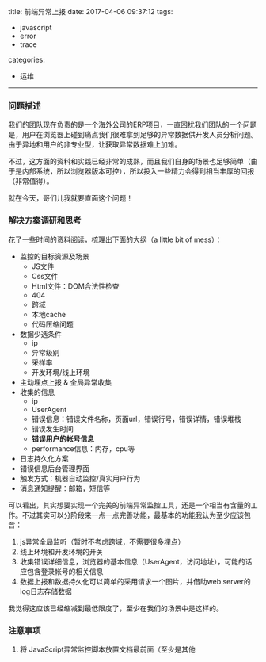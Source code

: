 title: 前端异常上报
date: 2017-04-06 09:37:12
tags:
- javascript
- error
- trace

categories:
- 运维
---

### 问题描述

我们的团队现在负责的是一个海外公司的ERP项目，一直困扰我们团队的一个问题是，用户在浏览器上碰到痛点我们很难拿到足够的异常数据供开发人员分析问题。由于异地和用户的非专业型，让获取异常数据难上加难。

不过，这方面的资料和实践已经非常的成熟，而且我们自身的场景也足够简单（由于是内部系统，所以浏览器版本可控），所以投入一些精力会得到相当丰厚的回报（非常值得）。

就在今天，哥们儿我就要直面这个问题！


### 解决方案调研和思考

花了一些时间的资料阅读，梳理出下面的大纲（a little bit of mess）：

- 监控的目标资源及场景
	- JS文件
	- Css文件
	- Html文件：DOM合法性检查
	- 404
	- 跨域
  - 本地cache
  - 代码压缩问题
- 数据少选条件
	- ip
	- 异常级别
	- 采样率
	- 开发环境/线上环境
- 主动埋点上报 & 全局异常收集
- 收集的信息
	- ip
	- UserAgent
	- 错误信息：错误文件名称，页面url，错误行号，错误详情，错误堆栈
	- 错误发生时间
	- **错误用户的帐号信息**
	- performance信息：内存，cpu等
- 日志持久化方案
- 错误信息后台管理界面
- 触发方式：机器自动监控/真实用户行为
- 消息通知提醒：邮箱，短信等

可以看出，其实想要实现一个完美的前端异常监控工具，还是一个相当有含量的工作。不过其实可以分阶段来一点一点完善功能，最基本的功能我认为至少应该包含：

1. js异常全局监听（暂时不考虑跨域，不需要很多埋点）
2. 线上环境和开发环境的开关
3. 收集错误详细信息，浏览器的基本信息（UserAgent，访问地址），可能的话应包含登录帐号的相关信息
4. 数据上报和数据持久化可以简单的采用请求一个图片，并借助web server的log日志存储数据

我觉得这应该已经缩减到最低限度了，至少在我们的场景中是这样的。


### 注意事项

1. 将 JavaScript异常监控脚本放置文档最前面（至少是其他 <script> 块之前）；
2. JavaScript 异常监控脚本独立在一个 <script> 块中（建议是外部脚本文件，亦可使用缓存）；
3. 每次上报请求避免缓存，需要增加随机数参数
4. URL参数不同的浏览器有不同的长度限制，考虑哪些参数需要放在URL参数上，哪些放在其它位置（header，cookie）

最低功能实现的话，基本上一个前端人员就可以轻松搞定。当然，如果你想要更简单，也不是不可能，目前许多第三方流量分析平台也提供了异常信息追踪功能，例如google analytics，好处就是提供了比较好用的管理界面。如果想迅速搭建一个可用的环境的话，是一个不错的选择。


### 参考

[前端代码异常日志收集与监控](http://www.cnblogs.com/hustskyking/p/fe-monitor.html)

[JSTracker：前端异常数据采集](http://taobaofed.org/blog/2015/10/28/jstracker-how-to-collect-data/)

[如何做前端异常监控？](https://www.zhihu.com/question/29953354)

[一种生产环境中高效定位JS异常的方案](http://foio.github.io/babel-try-catch/)

[前端异常监控 - BadJS](http://slides.com/loskael/badjs/fullscreen#/)

[前端相关数据监控](http://www.alloyteam.com/2014/03/front-end-data-monitoring/)

[使用Google Analytics跟踪捕获JavaScript，AngularJS，jQuery的在线错误和异常](https://blog.hospodarets.com/track_javascript_angularjs_and_jquery_errors_with_google_analytics?utm_source=ourjs.com)

[异常跟踪](https://developers.google.com/analytics/devguides/collection/analyticsjs/exceptions?hl=zh-cn)

[前端代码异常监控](http://rapheal.sinaapp.com/2014/11/06/javascript-error-monitor/)

[sentry](https://docs.sentry.io/quickstart/)
